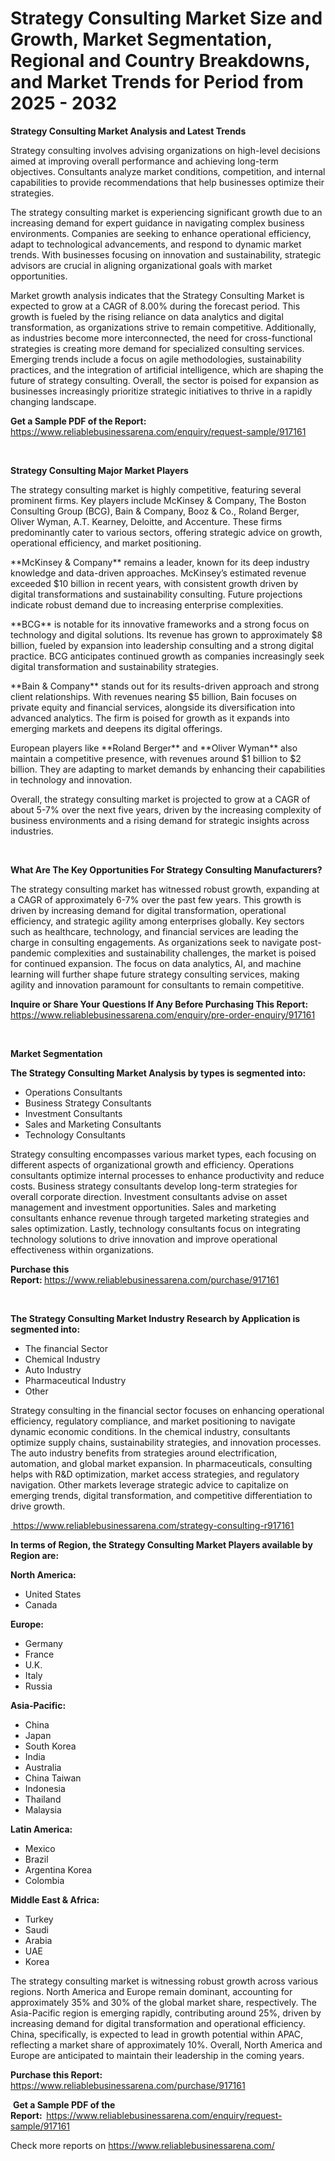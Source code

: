 <p><h1>Strategy Consulting Market Size and Growth, Market Segmentation, Regional and Country Breakdowns, and Market Trends for Period from 2025 -  2032</h1></p><p><strong>Strategy Consulting Market Analysis and Latest Trends</strong></p>
<p><p>Strategy consulting involves advising organizations on high-level decisions aimed at improving overall performance and achieving long-term objectives. Consultants analyze market conditions, competition, and internal capabilities to provide recommendations that help businesses optimize their strategies.</p><p>The strategy consulting market is experiencing significant growth due to an increasing demand for expert guidance in navigating complex business environments. Companies are seeking to enhance operational efficiency, adapt to technological advancements, and respond to dynamic market trends. With businesses focusing on innovation and sustainability, strategic advisors are crucial in aligning organizational goals with market opportunities.</p><p>Market growth analysis indicates that the Strategy Consulting Market is expected to grow at a CAGR of 8.00% during the forecast period. This growth is fueled by the rising reliance on data analytics and digital transformation, as organizations strive to remain competitive. Additionally, as industries become more interconnected, the need for cross-functional strategies is creating more demand for specialized consulting services. Emerging trends include a focus on agile methodologies, sustainability practices, and the integration of artificial intelligence, which are shaping the future of strategy consulting. Overall, the sector is poised for expansion as businesses increasingly prioritize strategic initiatives to thrive in a rapidly changing landscape.</p></p>
<p><strong>Get a Sample PDF of the Report:&nbsp;</strong> <a href="https://www.reliablebusinessarena.com/enquiry/request-sample/917161?utm_campaign=3122&utm_medium=2&utm_source=Github&utm_content=ia&utm_term=05032025&utm_id=strategy-consulting">https://www.reliablebusinessarena.com/enquiry/request-sample/917161</a></p>
<p>&nbsp;</p>
<p><strong>Strategy Consulting Major Market Players</strong></p>
<p><p>The strategy consulting market is highly competitive, featuring several prominent firms. Key players include McKinsey & Company, The Boston Consulting Group (BCG), Bain & Company, Booz & Co., Roland Berger, Oliver Wyman, A.T. Kearney, Deloitte, and Accenture. These firms predominantly cater to various sectors, offering strategic advice on growth, operational efficiency, and market positioning.</p><p>**McKinsey & Company** remains a leader, known for its deep industry knowledge and data-driven approaches. McKinsey’s estimated revenue exceeded $10 billion in recent years, with consistent growth driven by digital transformations and sustainability consulting. Future projections indicate robust demand due to increasing enterprise complexities.</p><p>**BCG** is notable for its innovative frameworks and a strong focus on technology and digital solutions. Its revenue has grown to approximately $8 billion, fueled by expansion into leadership consulting and a strong digital practice. BCG anticipates continued growth as companies increasingly seek digital transformation and sustainability strategies.</p><p>**Bain & Company** stands out for its results-driven approach and strong client relationships. With revenues nearing $5 billion, Bain focuses on private equity and financial services, alongside its diversification into advanced analytics. The firm is poised for growth as it expands into emerging markets and deepens its digital offerings.</p><p>European players like **Roland Berger** and **Oliver Wyman** also maintain a competitive presence, with revenues around $1 billion to $2 billion. They are adapting to market demands by enhancing their capabilities in technology and innovation.</p><p>Overall, the strategy consulting market is projected to grow at a CAGR of about 5-7% over the next five years, driven by the increasing complexity of business environments and a rising demand for strategic insights across industries.</p></p>
<p>&nbsp;</p>
<p><strong>What Are The Key Opportunities For Strategy Consulting Manufacturers?</strong></p>
<p><p>The strategy consulting market has witnessed robust growth, expanding at a CAGR of approximately 6-7% over the past few years. This growth is driven by increasing demand for digital transformation, operational efficiency, and strategic agility among enterprises globally. Key sectors such as healthcare, technology, and financial services are leading the charge in consulting engagements. As organizations seek to navigate post-pandemic complexities and sustainability challenges, the market is poised for continued expansion. The focus on data analytics, AI, and machine learning will further shape future strategy consulting services, making agility and innovation paramount for consultants to remain competitive.</p></p>
<p><strong>Inquire or Share Your Questions If Any Before Purchasing This Report:</strong> <a href="https://www.reliablebusinessarena.com/enquiry/pre-order-enquiry/917161?utm_campaign=3122&utm_medium=2&utm_source=Github&utm_content=ia&utm_term=05032025&utm_id=strategy-consulting">https://www.reliablebusinessarena.com/enquiry/pre-order-enquiry/917161</a></p>
<p>&nbsp;</p>
<p><strong>Market Segmentation</strong></p>
<p><strong>The Strategy Consulting Market Analysis by types is segmented into:</strong></p>
<p><ul><li>Operations Consultants</li><li>Business Strategy Consultants</li><li>Investment Consultants</li><li>Sales and Marketing Consultants</li><li>Technology Consultants</li></ul></p>
<p><p>Strategy consulting encompasses various market types, each focusing on different aspects of organizational growth and efficiency. Operations consultants optimize internal processes to enhance productivity and reduce costs. Business strategy consultants develop long-term strategies for overall corporate direction. Investment consultants advise on asset management and investment opportunities. Sales and marketing consultants enhance revenue through targeted marketing strategies and sales optimization. Lastly, technology consultants focus on integrating technology solutions to drive innovation and improve operational effectiveness within organizations.</p></p>
<p><strong>Purchase this Report:&nbsp;</strong><a href="https://www.reliablebusinessarena.com/purchase/917161?utm_campaign=3122&utm_medium=2&utm_source=Github&utm_content=ia&utm_term=05032025&utm_id=strategy-consulting">https://www.reliablebusinessarena.com/purchase/917161</a></p>
<p>&nbsp;</p>
<p><strong>The Strategy Consulting Market Industry Research by Application is segmented into:</strong></p>
<p><ul><li>The financial Sector</li><li>Chemical Industry</li><li>Auto Industry</li><li>Pharmaceutical Industry</li><li>Other</li></ul></p>
<p><p>Strategy consulting in the financial sector focuses on enhancing operational efficiency, regulatory compliance, and market positioning to navigate dynamic economic conditions. In the chemical industry, consultants optimize supply chains, sustainability strategies, and innovation processes. The auto industry benefits from strategies around electrification, automation, and global market expansion. In pharmaceuticals, consulting helps with R&D optimization, market access strategies, and regulatory navigation. Other markets leverage strategic advice to capitalize on emerging trends, digital transformation, and competitive differentiation to drive growth.</p></p>
<p><a href="https://www.reliablebusinessarena.com/strategy-consulting-r917161?utm_campaign=3122&utm_medium=2&utm_source=Github&utm_content=ia&utm_term=05032025&utm_id=strategy-consulting">&nbsp;https://www.reliablebusinessarena.com/strategy-consulting-r917161</a></p>
<p><strong>In terms of Region, the Strategy Consulting Market Players available by Region are:</strong></p>
<p>
    <p> <strong> North America: </strong>
        <ul>
            <li>United States</li>
            <li>Canada</li>
        </ul>
        </p> 
    <p> <strong> Europe: </strong>
        <ul>
            <li>Germany</li>
            <li>France</li>
            <li>U.K.</li>
            <li>Italy</li>
            <li>Russia</li>
        </ul>
        </p> 
    <p> <strong> Asia-Pacific: </strong>
        <ul>
            <li>China</li>
            <li>Japan</li>
            <li>South Korea</li>
            <li>India</li>
            <li>Australia</li>
            <li>China Taiwan</li>
            <li>Indonesia</li>
            <li>Thailand</li>
            <li>Malaysia</li>
        </ul>
        </p> 
    <p> <strong> Latin America: </strong>
        <ul>
            <li>Mexico</li>
            <li>Brazil</li>
            <li>Argentina Korea</li>
            <li>Colombia</li>
        </ul>
        </p> 
    <p> <strong> Middle East & Africa: </strong>
        <ul>
            <li>Turkey</li>
            <li>Saudi</li>
            <li>Arabia</li>
            <li>UAE</li>
            <li>Korea</li>
        </ul>
    </p>
    </p>
<p><p>The strategy consulting market is witnessing robust growth across various regions. North America and Europe remain dominant, accounting for approximately 35% and 30% of the global market share, respectively. The Asia-Pacific region is emerging rapidly, contributing around 25%, driven by increasing demand for digital transformation and operational efficiency. China, specifically, is expected to lead in growth potential within APAC, reflecting a market share of approximately 10%. Overall, North America and Europe are anticipated to maintain their leadership in the coming years.</p></p>
<p><strong>Purchase this Report: </strong><a href="https://www.reliablebusinessarena.com/purchase/917161?utm_campaign=3122&utm_medium=2&utm_source=Github&utm_content=ia&utm_term=05032025&utm_id=strategy-consulting">https://www.reliablebusinessarena.com/purchase/917161</a></p>
<p>&nbsp;<strong>Get a Sample PDF of the Report:&nbsp;&nbsp;</strong><a href="https://www.reliablebusinessarena.com/enquiry/request-sample/917161?utm_campaign=3122&utm_medium=2&utm_source=Github&utm_content=ia&utm_term=05032025&utm_id=strategy-consulting">https://www.reliablebusinessarena.com/enquiry/request-sample/917161</a></p>
<p><strong></strong></p>
<p>Check more reports on <a href="https://www.reliablebusinessarena.com/?utm_campaign=3122&utm_medium=2&utm_source=Github&utm_content=ia&utm_term=05032025&utm_id=strategy-consulting">https://www.reliablebusinessarena.com/</a></p>